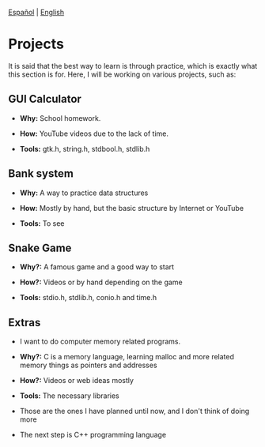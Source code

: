 [Español](Project-es.md) | [English](Project.md)
# Projects

It is said that the best way to learn is through practice, which is exactly what 
this section is for. Here, I will be working on various projects, such as:

## GUI Calculator

- **Why:** School homework.

- **How:** YouTube videos due to the lack of time.

- **Tools:** gtk.h, string.h, stdbool.h, stdlib.h

## Bank system 

- **Why:** A way to practice data structures

- **How:** Mostly by hand, but the basic structure by Internet or YouTube

- **Tools:** To see

## Snake Game

- **Why?:** A famous game and a good way to start

- **How?:** Videos or by hand depending on the game

- **Tools:** stdio.h, stdlib.h, conio.h and time.h

## Extras

- I want to do computer memory related programs.

- **Why?:** C is a memory language, learning malloc and more related memory things as pointers and addresses

- **How?:** Videos or web ideas mostly

- **Tools:** The necessary libraries

- Those are the ones I have planned until now, and I don't think of doing more

- The next step is C++ programming language 
